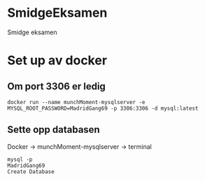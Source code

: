 # SmidgeEksamen
Smidge eksamen

# Set up av docker

## Om port 3306 er ledig
```
docker run --name munchMoment-mysqlserver -e MYSQL_ROOT_PASSWORD=MadridGang69 -p 3306:3306 -d mysql:latest
```

## Sette opp databasen
Docker -> munchMoment-mysqlserver -> terminal

```
mysql -p
MadridGang69
Create Database 
```